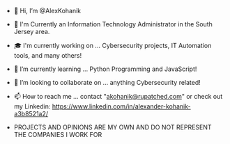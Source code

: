 - 👋 Hi, I’m @AlexKohanik
- :floppy_disk: I'm Currently an Information Technology Administrator in the South Jersey area. 
- 🎓 I'm currently working on ... Cybersecurity projects, IT Automation tools, and many others! 
- 🧠 I’m currently learning ... Python Programming and JavaScript!
- 💞️ I’m looking to collaborate on ... anything Cybersecurity related!
- 📫 How to reach me ... contact "akohanik@rupatched.com" or check out my Linkedin: https://www.linkedin.com/in/alexander-kohanik-a3b8521a2/

- PROJECTS AND OPINIONS ARE MY OWN AND DO NOT REPRESENT THE COMPANIES I WORK FOR

<!---
AlexKohanik/AlexKohanik is a ✨ special ✨ repository because its `README.md` (this file) appears on your GitHub profile.
You can click the Preview link to take a look at your changes.
--->
